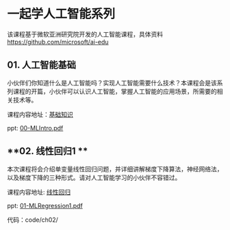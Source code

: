 # **一起学人工智能系列**

该课程基于微软亚洲研究院开发的人工智能课程，具体资料<a href="https://github.com/microsoft/ai-edu">https://github.com/microsoft/ai-edu</a>

## **01. 人工智能基础**

小伙伴们你知道什么是人工智能吗？实现人工智能需要什么技术？本课程会是该系列课程的开篇，小伙伴可以认识人工智能，掌握人工智能的应用场景，所需要的相关技术等。

课程内容地址：<a href="https://microsoft.github.io/ai-edu/%E5%9F%BA%E7%A1%80%E6%95%99%E7%A8%8B/index.html">基础知识</a>

ppt: <a href="https://github.com/kinfey/EduAICourse/blob/main/00-MLIntro.pdf">00-MLIntro.pdf</a>

## **02. 线性回归1 **

本次课程将会介绍单变量线性回归问题，并详细讲解梯度下降算法，神经网络法，以及梯度下降的三种形式。请对人工智能学习的小伙伴不容错过。

课程内容地址: <a href="https://microsoft.github.io/ai-edu/%E5%9F%BA%E7%A1%80%E6%95%99%E7%A8%8B/A2-%E7%A5%9E%E7%BB%8F%E7%BD%91%E7%BB%9C%E5%9F%BA%E6%9C%AC%E5%8E%9F%E7%90%86/%E7%AC%AC2%E6%AD%A5%20-%20%E7%BA%BF%E6%80%A7%E5%9B%9E%E5%BD%92/04%20%E7%AC%AC%E4%BA%8C%E6%AD%A5%20-%20%E7%BA%BF%E6%80%A7%E5%9B%9E%E5%BD%92.html">线性回归</a>


ppt: <a href="https://github.com/kinfey/EduAICourse/blob/main/01-MLRegression1.pdf">01-MLRegression1.pdf</a>

代码：code/ch02/